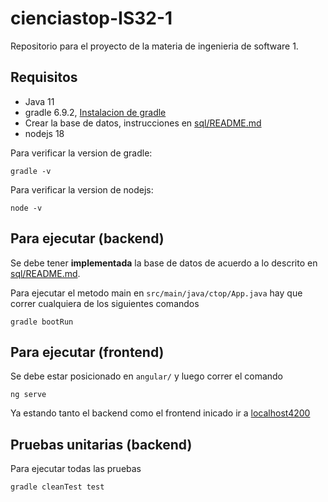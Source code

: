 # cienciastop-IS32-1
Repositorio para el proyecto de la materia de ingenieria de software 1.

## Requisitos
- Java 11
- gradle 6.9.2, [Instalacion de gradle](https://youtu.be/v7bbKhYCL0o)
- Crear la base de datos, instrucciones en [sql/README.md](sql/README.md)
- nodejs 18

Para verificar la version de gradle:

```shell
gradle -v
```

Para verificar la version de nodejs:

```shell
node -v
```

## Para ejecutar (backend)

Se debe tener **implementada** la base de datos de acuerdo a lo descrito en [sql/README.md](sql/README.md).

Para ejecutar el metodo main en `src/main/java/ctop/App.java` hay que correr cualquiera de los siguientes comandos

```shell
gradle bootRun 
```

## Para ejecutar (frontend)

Se debe estar posicionado en `angular/` y luego correr el comando

```shell
ng serve
```

Ya estando tanto el backend como el frontend inicado ir a [localhost4200](http://localhost:4200/)

## Pruebas unitarias (backend) 

Para ejecutar todas las pruebas

```shell
gradle cleanTest test 
```
